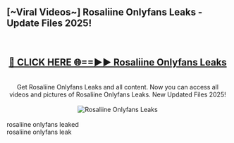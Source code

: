 <h2>[~Viral Videos~] Rosaliine Onlyfans Leaks - Update Files 2025!</h2>
<br>
<div align="center">
<h2><a href="https://betterlinks.top/A2PfLJ" rel="nofollow">🔴 CLICK HERE 🌐==►► Rosaliine Onlyfans Leaks</a></h2>
<br>
Get Rosaliine Onlyfans Leaks and all content. Now you can access all videos and pictures of Rosaliine Onlyfans Leaks. New Updated Files 2025!
<br>
<br>
<a href="https://betterlinks.top/A2PfLJ" rel="nofollow" data-target="animated-image.originalLink"><img src="https://i.ibb.co.com/WyWwxjT/player-gif2.gif" alt="Rosaliine Onlyfans Leaks" style="max-width: 100%; display: inline-block;" data-target="animated-image.originalImage"></a>
</div>
<br>
rosaliine onlyfans leaked<br>
rosaliine onlyfans leak